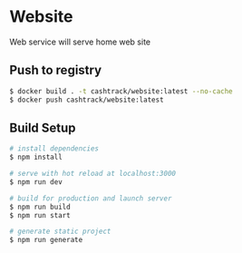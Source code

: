 # Website

Web service will serve home web site

## Push to registry

```bash
$ docker build . -t cashtrack/website:latest --no-cache
$ docker push cashtrack/website:latest
```

## Build Setup

```bash
# install dependencies
$ npm install

# serve with hot reload at localhost:3000
$ npm run dev

# build for production and launch server
$ npm run build
$ npm run start

# generate static project
$ npm run generate
```
